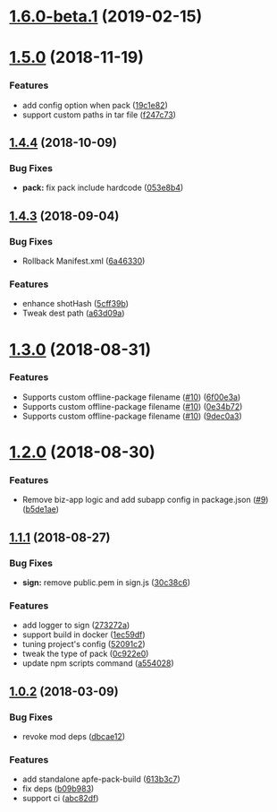 # [1.6.0-beta.1](https://github.com/ant-ife/apfe-cli/compare/1.5.0...v1.6.0-beta.1) (2019-02-15)



# [1.5.0](https://github.com/ant-ife/apfe-cli/compare/1.4.4...1.5.0) (2018-11-19)


### Features

* add config option when pack ([19c1e82](https://github.com/ant-ife/apfe-cli/commit/19c1e82))
* support custom paths in tar file ([f247c73](https://github.com/ant-ife/apfe-cli/commit/f247c73))



## [1.4.4](https://github.com/ant-ife/apfe-cli/compare/1.4.3...1.4.4) (2018-10-09)


### Bug Fixes

* **pack:** fix pack include hardcode ([053e8b4](https://github.com/ant-ife/apfe-cli/commit/053e8b4))



## [1.4.3](https://github.com/ant-ife/apfe-cli/compare/1.4.0...1.4.3) (2018-09-04)


### Bug Fixes

* Rollback Manifest.xml ([6a46330](https://github.com/ant-ife/apfe-cli/commit/6a46330))


### Features

* enhance shotHash ([5cff39b](https://github.com/ant-ife/apfe-cli/commit/5cff39b))
* Tweak dest path ([a63d09a](https://github.com/ant-ife/apfe-cli/commit/a63d09a))



# [1.3.0](https://github.com/ant-ife/apfe-cli/compare/1.2.0...1.3.0) (2018-08-31)


### Features

* Supports custom offline-package filename ([#10](https://github.com/ant-ife/apfe-cli/issues/10)) ([6f00e3a](https://github.com/ant-ife/apfe-cli/commit/6f00e3a))
* Supports custom offline-package filename ([#10](https://github.com/ant-ife/apfe-cli/issues/10)) ([0e34b72](https://github.com/ant-ife/apfe-cli/commit/0e34b72))
* Supports custom offline-package filename ([#10](https://github.com/ant-ife/apfe-cli/issues/10)) ([9dec0a3](https://github.com/ant-ife/apfe-cli/commit/9dec0a3))



# [1.2.0](https://github.com/ant-ife/apfe-cli/compare/1.1.1...1.2.0) (2018-08-30)


### Features

* Remove biz-app logic and add subapp config in package.json ([#9](https://github.com/ant-ife/apfe-cli/issues/9)) ([b5de1ae](https://github.com/ant-ife/apfe-cli/commit/b5de1ae))



## [1.1.1](https://github.com/ant-ife/apfe-cli/compare/1.1.0...1.1.1) (2018-08-27)


### Bug Fixes

* **sign:** remove public.pem in sign.js ([30c38c6](https://github.com/ant-ife/apfe-cli/commit/30c38c6))


### Features

* add logger to sign ([273272a](https://github.com/ant-ife/apfe-cli/commit/273272a))
* support build in docker ([1ec59df](https://github.com/ant-ife/apfe-cli/commit/1ec59df))
* tuning project's config ([52091c2](https://github.com/ant-ife/apfe-cli/commit/52091c2))
* tweak the type of pack ([0c922e0](https://github.com/ant-ife/apfe-cli/commit/0c922e0))
* update npm scripts command ([a554028](https://github.com/ant-ife/apfe-cli/commit/a554028))



## [1.0.2](https://github.com/ant-ife/apfe-cli/compare/abc82df...1.0.2) (2018-03-09)


### Bug Fixes

* revoke mod deps ([dbcae12](https://github.com/ant-ife/apfe-cli/commit/dbcae12))


### Features

* add standalone apfe-pack-build ([613b3c7](https://github.com/ant-ife/apfe-cli/commit/613b3c7))
* fix deps ([b09b983](https://github.com/ant-ife/apfe-cli/commit/b09b983))
* support ci ([abc82df](https://github.com/ant-ife/apfe-cli/commit/abc82df))



